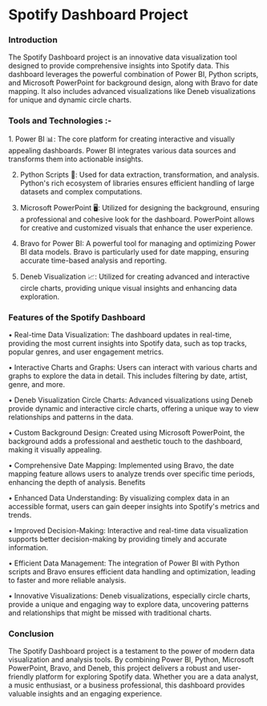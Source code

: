 <h1>Spotify Dashboard Project</h1>

<h3>Introduction</h3>
The Spotify Dashboard project is an innovative data visualization tool designed to provide comprehensive insights into Spotify data. This dashboard leverages the powerful combination of Power BI, Python scripts, and Microsoft PowerPoint for background design, along with Bravo for date mapping. It also includes advanced visualizations like Deneb visualizations for unique and dynamic circle charts.

<h3>Tools and Technologies :-</h3>
   1. Power BI 📊: The core platform for creating interactive and visually appealing dashboards. Power BI integrates various data sources and transforms them into actionable insights.
  
  2. Python Scripts 🐍: Used for data extraction, transformation, and analysis. Python's rich ecosystem of libraries ensures efficient handling of large datasets and complex computations.
     
  3. Microsoft PowerPoint 🖥️: Utilized for designing the background, ensuring a professional and cohesive look for the dashboard. PowerPoint allows for creative and customized visuals that enhance the user experience.
     
  4. Bravo for Power BI: A powerful tool for managing and optimizing Power BI data models. Bravo is particularly used for date mapping, ensuring accurate time-based analysis and reporting.
     
  5. Deneb Visualization  📈: Utilized for creating advanced and interactive circle charts, providing unique visual insights and enhancing data exploration.
     
<h3>Features of the Spotify Dashboard</h3>
  • Real-time Data Visualization: The dashboard updates in real-time, providing the most current insights into Spotify data, such as top tracks, popular genres, and user engagement metrics.
  
  • Interactive Charts and Graphs: Users can interact with various charts and graphs to explore the data in detail. This includes filtering by date, artist, genre, and more.
  
  • Deneb Visualization Circle Charts: Advanced visualizations using Deneb provide dynamic and interactive circle charts, offering a unique way to view relationships and patterns in the data.
  
  • Custom Background Design: Created using Microsoft PowerPoint, the background adds a professional and aesthetic touch to the dashboard, making it visually appealing.
  
  • Comprehensive Date Mapping: Implemented using Bravo, the date mapping feature allows users to analyze trends over specific time periods, enhancing the depth of analysis.
Benefits

  • Enhanced Data Understanding: By visualizing complex data in an accessible format, users can gain deeper insights into Spotify's metrics and trends.
  
  • Improved Decision-Making: Interactive and real-time data visualization supports better decision-making by providing timely and accurate information.
  
  • Efficient Data Management: The integration of Power BI with Python scripts and Bravo ensures efficient data handling and optimization, leading to faster and more reliable analysis.
  
  • Innovative Visualizations: Deneb visualizations, especially circle charts, provide a unique and engaging way to explore data, uncovering patterns and relationships that might be missed with traditional charts.
  
<h3>Conclusion</h3>
The Spotify Dashboard project is a testament to the power of modern data visualization and analysis tools. By combining Power BI, Python, Microsoft PowerPoint, Bravo, and Deneb, this project delivers a robust and user-friendly platform for exploring Spotify data. Whether you are a data analyst, a music enthusiast, or a business professional, this dashboard provides valuable insights and an engaging experience.

